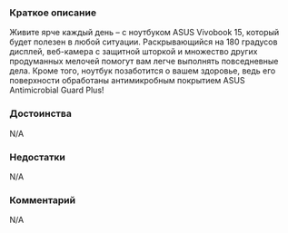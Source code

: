 ### **Краткое описание**
Живите ярче каждый день – с ноутбуком ASUS Vivobook 15, который будет полезен в любой ситуации. Раскрывающийся на 180 градусов дисплей, веб-камера с защитной шторкой и множество других продуманных мелочей помогут вам легче выполнять повседневные дела. Кроме того, ноутбук позаботится о вашем здоровье, ведь его поверхности обработаны антимикробным покрытием ASUS Antimicrobial Guard Plus!

### **Достоинства**
N/A

### **Недостатки**
N/A

### **Комментарий**
N/A
